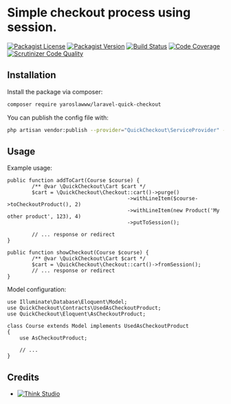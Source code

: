 # Simple checkout process using session.

[![Packagist License](https://img.shields.io/packagist/l/yaroslawww/laravel-quick-checkout?color=%234dc71f)](https://github.com/yaroslawww/laravel-quick-checkout/blob/master/LICENSE.md)
[![Packagist Version](https://img.shields.io/packagist/v/yaroslawww/laravel-quick-checkout)](https://packagist.org/packages/yaroslawww/laravel-quick-checkout)
[![Build Status](https://scrutinizer-ci.com/g/yaroslawww/laravel-quick-checkout/badges/build.png?b=master)](https://scrutinizer-ci.com/g/yaroslawww/laravel-quick-checkout/build-status/master)
[![Code Coverage](https://scrutinizer-ci.com/g/yaroslawww/laravel-quick-checkout/badges/coverage.png?b=master)](https://scrutinizer-ci.com/g/yaroslawww/laravel-quick-checkout/?branch=master)
[![Scrutinizer Code Quality](https://scrutinizer-ci.com/g/yaroslawww/laravel-quick-checkout/badges/quality-score.png?b=master)](https://scrutinizer-ci.com/g/yaroslawww/laravel-quick-checkout/?branch=master)

## Installation

Install the package via composer:

```bash
composer require yaroslawww/laravel-quick-checkout
```

You can publish the config file with:

```bash
php artisan vendor:publish --provider="QuickCheckout\ServiceProvider" --tag="config"
```

## Usage

Example usage:

```injectablephp
public function addToCart(Course $course) {
        /** @var \QuickCheckout\Cart $cart */
        $cart = \QuickCheckout\Checkout::cart()->purge()
                                       ->withLineItem($course->toCheckoutProduct(), 2)
                                       ->withLineItem(new Product('My other product', 123), 4)
                                       ->putToSession();
                                       
        // ... response or redirect
}

public function showCheckout(Course $course) {
        /** @var \QuickCheckout\Cart $cart */
        $cart = \QuickCheckout\Checkout::cart()->fromSession();
        // ... response or redirect
}
```

Model configuration:

```injectablephp
use Illuminate\Database\Eloquent\Model;
use QuickCheckout\Contracts\UsedAsCheckoutProduct;
use QuickCheckout\Eloquent\AsCheckoutProduct;

class Course extends Model implements UsedAsCheckoutProduct
{
    use AsCheckoutProduct;

    // ...
}
```

## Credits

- [![Think Studio](https://yaroslawww.github.io/images/sponsors/packages/logo-think-studio.png)](https://think.studio/)
